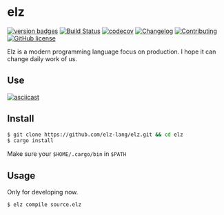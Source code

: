 # elz

[![version badges](https://img.shields.io/badge/version-0.1.0-blue.svg)](https://github.com/elz-lang/elz/releases)
[![Build Status](https://travis-ci.org/elz-lang/elz.svg?branch=master)](https://travis-ci.org/elz-lang/elz)
[![codecov](https://codecov.io/gh/elz-lang/elz/branch/master/graph/badge.svg)](https://codecov.io/gh/elz-lang/elz)
[![Changelog](https://img.shields.io/badge/changelog-changelog-orange.svg)](https://github.com/elz-lang/elz/blob/master/CHANGELOG.md)
[![Contributing](https://img.shields.io/badge/contributing-contributing-blue.svg)](https://github.com/elz-lang/elz/blob/master/CONTRIBUTING.md)
[![GitHub license](https://img.shields.io/github/license/elz-lang/elz.svg)](https://github.com/elz-lang/elz/blob/master/LICENSE)

Elz is a modern programming language focus on production. I hope it can change daily work of us.

## Use

[![asciicast](https://asciinema.org/a/PzTDQQbkMDOGxiq0656dHON3y.png)](https://asciinema.org/a/PzTDQQbkMDOGxiq0656dHON3y)

## Install

```bash
$ git clone https://github.com/elz-lang/elz.git && cd elz
$ cargo install
```

Make sure your `$HOME/.cargo/bin` in `$PATH`

## Usage

Only for developing now.

```bash
$ elz compile source.elz
```

